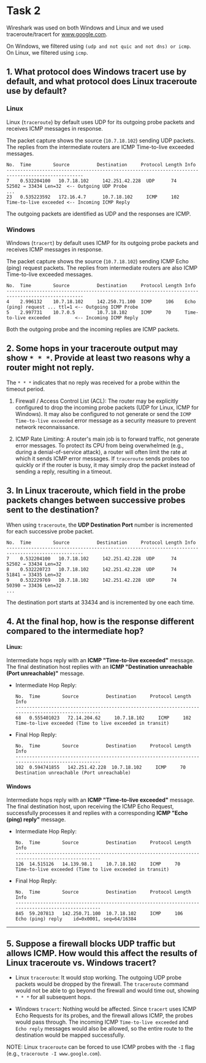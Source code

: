 # Task 2

Wireshark was used on both Windows and Linux and we used traceroute/tracert for www.google.com.

On Windows, we filtered using `(udp and not quic and not dns) or icmp`.
On Linux, we filtered using `icmp`.


## **1. What protocol does Windows tracert use by default, and what protocol does Linux traceroute use by default?**

### Linux

Linux (`traceroute`) by default uses UDP for its outgoing probe packets and receives ICMP messages in response.

The packet capture shows the source (`10.7.18.102`) sending UDP packets. The replies from the intermediate routers are ICMP Time-to-live exceeded messages.

```
No.  Time        Source          Destination     Protocol Length Info
--------------------------------------------------------------------------------------------------
7    0.532204100   10.7.18.102     142.251.42.228  UDP      74     52502 → 33434 Len=32  <-- Outgoing UDP Probe
...
23   0.535223592   172.16.4.7      10.7.18.102     ICMP     102    Time-to-live exceeded <-- Incoming ICMP Reply
```

The outgoing packets are identified as UDP and the responses are ICMP.

### Windows

Windows (`tracert`) by default uses ICMP for its outgoing probe packets and receives ICMP messages in response.

The packet capture shows the source (`10.7.18.102`) sending ICMP Echo (ping) request packets. The replies from intermediate routers are also ICMP Time-to-live exceeded messages.

```
No.  Time        Source          Destination     Protocol Length Info
--------------------------------------------------------------------------------------------------
4    2.996132    10.7.18.102     142.250.71.100  ICMP     106    Echo (ping) request ... ttl=1 <-- Outgoing ICMP Probe
5    2.997731    10.7.0.5        10.7.18.102     ICMP     70     Time-to-live exceeded         <-- Incoming ICMP Reply
```

Both the outgoing probe and the incoming replies are ICMP packets.

## **2. Some hops in your traceroute output may show `* * *`. Provide at least two reasons why a router might not reply.**

The `* * *` indicates that no reply was received for a probe within the timeout period.

1. Firewall / Access Control List (ACL): The router may be explicitly configured to drop the incoming probe packets (UDP for Linux, ICMP for Windows). It may also be configured to not generate or send the `ICMP Time-to-live exceeded` error message as a security measure to prevent network reconnaissance.

2. ICMP Rate Limiting: A router's main job is to forward traffic, not generate error messages. To protect its CPU from being overwhelmed (e.g., during a denial-of-service attack), a router will often limit the rate at which it sends ICMP error messages. If `traceroute` sends probes too quickly or if the router is busy, it may simply drop the packet instead of sending a reply, resulting in a timeout.

## **3. In Linux traceroute, which field in the probe packets changes between successive probes sent to the destination?**

When using `traceroute`, the **UDP Destination Port** number is incremented for each successive probe packet.

```
No.  Time        Source          Destination     Protocol Length Info
--------------------------------------------------------------------------------------------------
7    0.532204100   10.7.18.102     142.251.42.228  UDP      74     52502 → 33434 Len=32
8    0.532220723   10.7.18.102     142.251.42.228  UDP      74     51841 → 33435 Len=32
9    0.532229769   10.7.18.102     142.251.42.228  UDP      74     50390 → 33436 Len=32
...
```

The destination port starts at 33434 and is incremented by one each time.

## **4. At the final hop, how is the response different compared to the intermediate hop?**

#### Linux:

Intermediate hops reply with an **ICMP "Time-to-live exceeded"** message. The final destination host replies with an **ICMP "Destination unreachable (Port unreachable)"** message.

*   Intermediate Hop Reply:
    ```
    No.  Time        Source          Destination     Protocol Length Info
    --------------------------------------------------------------------------------------------------
    68   0.555401023   72.14.204.62     10.7.18.102     ICMP     102    Time-to-live exceeded (Time to live exceeded in transit)
    ```
*   Final Hop Reply:
    ```
    No.  Time        Source          Destination     Protocol Length Info
    --------------------------------------------------------------------------------------------------
    102  0.594741855   142.251.42.228  10.7.18.102     ICMP     70     Destination unreachable (Port unreachable)
    ```

#### **Windows**

Intermediate hops reply with an **ICMP "Time-to-live exceeded"** message. The final destination host, upon receiving the ICMP Echo Request, successfully processes it and replies with a corresponding **ICMP "Echo (ping) reply"** message.

*   Intermediate Hop Reply:
    ```
    No.  Time        Source          Destination     Protocol Length Info
    --------------------------------------------------------------------------------------------------
    126  14.515126   14.139.98.1     10.7.18.102     ICMP     70     Time-to-live exceeded (Time to live exceeded in transit)
    ```
*   Final Hop Reply:
    ```
    No.  Time        Source          Destination     Protocol Length Info
    --------------------------------------------------------------------------------------------------
    845  59.207813   142.250.71.100  10.7.18.102     ICMP     106    Echo (ping) reply    id=0x0001, seq=64/16384
    ```

***

## **5. Suppose a firewall blocks UDP traffic but allows ICMP. How would this affect the results of Linux traceroute vs. Windows tracert?**

*   Linux `traceroute`: It would stop working. The outgoing UDP probe packets would be dropped by the firewall. The `traceroute` command would not be able to go beyond the firewall and would time out, showing `* * *` for all subsequent hops.

*   Windows `tracert`: Nothing would be affected. Since `tracert` uses ICMP Echo Requests for its probes, and the firewall allows ICMP, the probes would pass through. The incoming ICMP `Time-to-live exceeded` and `Echo reply` messages would also be allowed, so the entire route to the destination would be mapped successfully.

NOTE: Linux `traceroute` can be forced to use ICMP probes with the `-I` flag (e.g., `traceroute -I www.google.com`).
